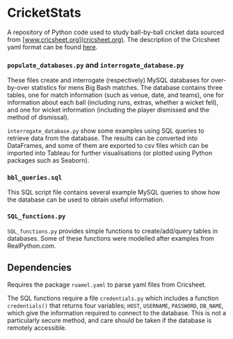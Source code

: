 # CricketStats
A repository of Python code used to study ball-by-ball cricket data sourced from [www.cricsheet.org](cricsheet.org). The description of the Cricsheet yaml format can be found [here](https://cricsheet.org/format/yaml/#introduction-to-the-yaml-format).

### `populate_databases.py` and `interrogate_database.py`
These files create and interrogate (respectively) MySQL databases for over-by-over statistics for mens Big Bash matches. The database contains three tables, one for match information (such as venue, date, and teams), one for information about each ball (including runs, extras, whether a wicket fell), and one for wicket information (including the player dismissed and the method of dismissal).

`interrogate_database.py` show some examples using SQL queries to retrieve data from the database. The results can be converted into DataFrames, and some of them are exported to csv files which can be imported into Tableau for further visualisations (or plotted using Python packages such as Seaborn).

### `bbl_queries.sql`
This SQL script file contains several example MySQL queries to show how the database can be used to obtain useful information.

###  `SQL_functions.py`
`SQL_functions.py` provides simple functions to create/add/query tables in databases. Some of these functions were modelled after examples from RealPython.com.

## Dependencies
Requires the package `ruamel.yaml` to parse yaml files from Cricsheet.

The SQL functions require a file `credentials.py` which includes a function `credentials()` that returns four variables; `HOST`, `USERNAME`, `PASSWORD`, `DB_NAME`, which give the information required to connect to the database. This is not a particularly secure method, and care should be taken if the database is remotely accessible.
